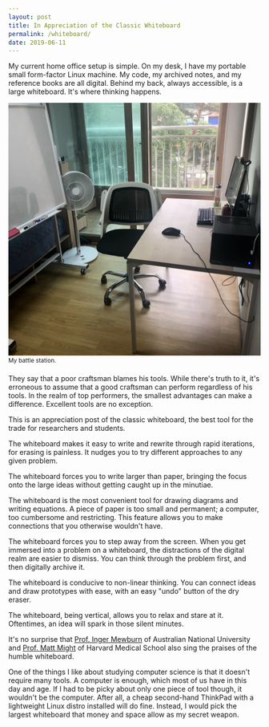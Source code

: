 ```yaml
---
layout: post
title: In Appreciation of the Classic Whiteboard
permalink: /whiteboard/
date: 2019-06-11
---
```


My current home office setup is simple. On my desk, I have my portable small form-factor Linux machine. My code, my archived notes, and my reference books are all digital. Behind my back, always accessible, is a large whiteboard. It's where thinking happens.

![My Battlestation](/Media/battlestation.jpeg) <sup>My battle station.</sup>

They say that a poor craftsman blames his tools. While there's truth to it, it's erroneous to assume that a good craftsman can perform regardless of his tools. In the realm of top performers, the smallest advantages can make a difference. Excellent tools are no exception.

This is an appreciation post of the classic whiteboard, the best tool for the trade for researchers and students.

The whiteboard makes it easy to write and rewrite through rapid iterations, for erasing is painless. It nudges you to try different approaches to any given problem.

The whiteboard forces you to write larger than paper, bringing the focus onto the large ideas without getting caught up in the minutiae.

The whiteboard is the most convenient tool for drawing diagrams and writing equations. A piece of paper is too small and permanent; a computer, too cumbersome and restricting. This feature allows you to make connections that you otherwise wouldn't have.

The whiteboard forces you to step away from the screen. When you get immersed into a problem on a whiteboard, the distractions of the digital realm are easier to dismiss. You can think through the problem first, and then digitally archive it.

The whiteboard is conducive to non-linear thinking. You can connect ideas and draw prototypes with ease, with an easy "undo" button of the dry eraser.

The whiteboard, being vertical, allows you to relax and stare at it. Oftentimes, an idea will spark in those silent minutes.

It's no surprise that [Prof. Inger Mewburn](https://thesiswhisperer.com/2010/06/29/in-praise-of-the-humble-whiteboard/) of Australian National University and [Prof. Matt Might](http://matt.might.net/articles/cripple-your-technology/) of Harvard Medical School also sing the praises of the humble whiteboard.

One of the things I like about studying computer science is that it doesn't require many tools. A computer is enough, which most of us have in this day and age. If I had to be picky about only one piece of tool though, it wouldn't be the computer. After all, a cheap second-hand ThinkPad with a lightweight Linux distro installed will do fine. Instead, I would pick the largest whiteboard that money and space allow as my secret weapon.
